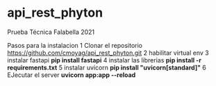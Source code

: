 # api_rest_phyton
Prueba Técnica Falabella 2021


Pasos para la instalacion
1 Clonar el repositorio https://github.com/cmoyag/api_rest_phyton.git
2 habilitar virtual env
3 instalar fastapi  **pip install fastapi**
4 instalar las librerias  **pip install -r requirements.txt**
5 instalar uvicorn **pip install "uvicorn[standard]"**
6 EJecutar el server **uvicorn app:app --reload**
